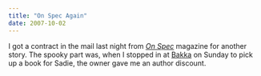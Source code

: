 ```yaml
---
title: "On Spec Again"
date: 2007-10-02
---
```

I got a contract in the mail last night from <a href="http://www.onspec.ca"><em>On Spec</em></a> magazine for another story.  The spooky part was, when I stopped in at <a href="http://www.bakkaphoenixbooks.com/">Bakka</a> on Sunday to pick up a book for Sadie, the owner gave me an author discount.
